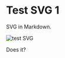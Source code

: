 # Test SVG 1

SVG in Markdown.

<img src="https://cdn.rawgit.com/dcrossleyau/scratch/master/test-svg-1/test-1.svg" alt="test SVG">

Does it?
